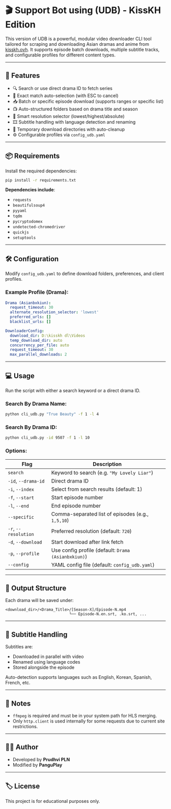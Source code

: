 # 🎬 Support Bot using (UDB) - KissKH Edition

This version of UDB is a powerful, modular video downloader CLI tool tailored for scraping and downloading Asian dramas and anime from [kisskh.ovh](https://kisskh.ovh). It supports episode batch downloads, multiple subtitle tracks, and configurable profiles for different content types.

---

## 🚀 Features

- 🔍 Search or use direct drama ID to fetch series
- 🎯 Exact match auto-selection (with ESC to cancel)
- 📥 Batch or specific episode download (supports ranges or specific list)
- 📺 Auto-structured folders based on drama title and season
- 🧠 Smart resolution selector (lowest/highest/absolute)
- 🎞 Subtitle handling with language detection and renaming
- 💾 Temporary download directories with auto-cleanup
- ⚙ Configurable profiles via `config_udb.yaml`

---

## 📦 Requirements

Install the required dependencies:

```bash
pip install -r requirements.txt
```

**Dependencies include**:
- `requests`
- `beautifulsoup4`
- `pyyaml`
- `tqdm`
- `pycryptodomex`
- `undetected-chromedriver`
- `quickjs`
- `setuptools`

---

## 🛠 Configuration

Modify `config_udb.yaml` to define download folders, preferences, and client profiles.

### Example Profile (Drama):
```yaml
Drama (Asianbxkiun):
  request_timeout: 30
  alternate_resolution_selector: 'lowest'
  preferred_urls: []
  blacklist_urls: []

DownloaderConfig:
  download_dir: D:\kisskh dl\Videos
  temp_download_dir: auto
  concurrency_per_file: auto
  request_timeout: 30
  max_parallel_downloads: 2
```

---

## 💻 Usage

Run the script with either a search keyword or a direct drama ID.

### Search By Drama Name:
```bash
python cli_udb.py "True Beauty" -f 1 -l 4
```

### Search By Drama ID:
```bash
python cli_udb.py -id 9507 -f 1 -l 10
```

### Options:

| Flag                 | Description |
|----------------------|-------------|
| `search`             | Keyword to search (e.g. `"My Lovely Liar"`) |
| `-id`, `--drama-id`  | Direct drama ID |
| `-i`, `--index`      | Select from search results (default: 1) |
| `-f`, `--start`      | Start episode number |
| `-l`, `--end`        | End episode number |
| `--specific`         | Comma-separated list of episodes (e.g., `1,5,10`) |
| `-r`, `--resolution` | Preferred resolution (default: `720`) |
| `-d`, `--download`   | Start download after link fetch |
| `-p`, `--profile`    | Use config profile (default: `Drama (Asianbxkiun)`) |
| `--config`           | YAML config file (default: `config_udb.yaml`) |

---

## 📁 Output Structure

Each drama will be saved under:
```
<download_dir>/<Drama_Title>/[Season-X]/Episode-N.mp4
                            └── Episode-N.en.srt, .ko.srt, ...
```

---

## 🧪 Subtitle Handling

Subtitles are:
- Downloaded in parallel with video
- Renamed using language codes
- Stored alongside the episode

Auto-detection supports languages such as English, Korean, Spanish, French, etc.

---

## 📌 Notes

- `ffmpeg` is required and must be in your system path for HLS merging.
- Only `http.client` is used internally for some requests due to current site restrictions.

---

## 👨‍💻 Author

- Developed by **Prudhvi PLN**
- Modified by **PanguPlay**

---

## 🏷 License

This project is for educational purposes only.
